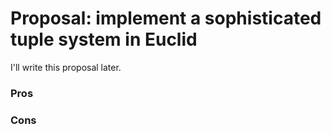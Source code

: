 # Proposal: implement a sophisticated tuple system in Euclid

I'll write this proposal later.

### Pros

### Cons
